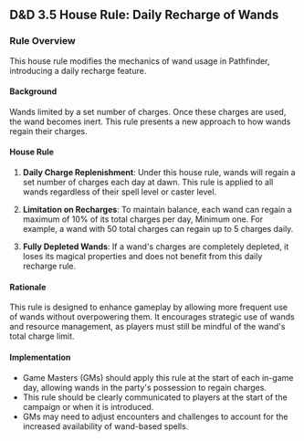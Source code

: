 ## D&D 3.5 House Rule: Daily Recharge of Wands

### Rule Overview

This house rule modifies the mechanics of wand usage in Pathfinder, introducing a daily recharge feature.

#### Background

Wands limited by a set number of charges. Once these charges are used, the wand becomes inert. This rule presents a new approach to how wands regain their charges.

#### House Rule

1. **Daily Charge Replenishment**: Under this house rule, wands will regain a set number of charges each day at dawn. This rule is applied to all wands regardless of their spell level or caster level.

2. **Limitation on Recharges**: To maintain balance, each wand can regain a maximum of 10% of its total charges per day, Minimum one. For example, a wand with 50 total charges can regain up to 5 charges daily.

3. **Fully Depleted Wands**: If a wand's charges are completely depleted, it loses its magical properties and does not benefit from this daily recharge rule.

#### Rationale

This rule is designed to enhance gameplay by allowing more frequent use of wands without overpowering them. It encourages strategic use of wands and resource management, as players must still be mindful of the wand's total charge limit.

#### Implementation

- Game Masters (GMs) should apply this rule at the start of each in-game day, allowing wands in the party's possession to regain charges.
- This rule should be clearly communicated to players at the start of the campaign or when it is introduced.
- GMs may need to adjust encounters and challenges to account for the increased availability of wand-based spells.
